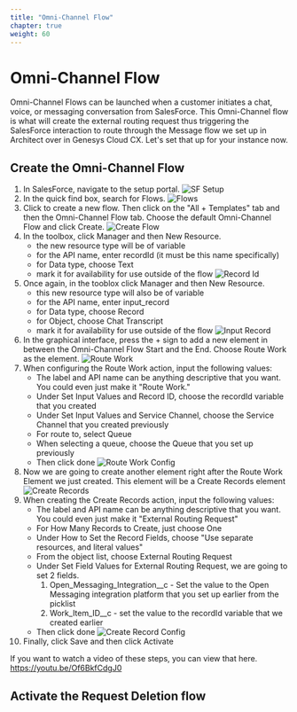 ```yaml
---
title: "Omni-Channel Flow"
chapter: true
weight: 60
---
```


# Omni-Channel Flow
Omni-Channel Flows can be launched when a customer initiates a chat, voice, or messaging conversation from SalesForce. This Omni-Channel flow is what will create the external routing request thus triggering the SalesForce interaction to route through the Message flow we set up in Architect over in Genesys Cloud CX. Let's set that up for your instance now. 

## Create the Omni-Channel Flow
1. In SalesForce, navigate to the setup portal. 
![SF Setup](/images/SFSetup.jpg)
2. In the quick find box, search for Flows.
![Flows](/images/flows.jpg)
3. Click to create a new flow. Then click on the "All + Templates" tab and then the Omni-Channel Flow tab. Choose the default Omni-Channel Flow and click Create.
![Create Flow](/images/createFlow.jpg)
4. In the toolbox, click Manager and then New Resource.
    - the new resource type will be of variable
    - for the API name, enter recordId (it must be this name specifically)
    - for Data type, choose Text
    - mark it for availability for use outside of the flow
    ![Record Id](/images/recordId.jpg)
5. Once again, in the tooblox click Manager and then New Resource. 
    - this new resource type will also be of variable
    - for the API name, enter input_record
    - for Data type, choose Record
    - for Object, choose Chat Transcript
    - mark it for availability for use outside of the flow
    ![Input Record](/images/input_Record.jpg)
6. In the graphical interface, press the + sign to add a new element in between the Omni-Channel Flow Start and the End. Choose Route Work as the element.
![Route Work](/images/routeWork.jpg)
7. When configuring the Route Work action, input the following values:
    - The label and API name can be anything descriptive that you want. You could even just make it "Route Work."
    - Under Set Input Values and Record ID, choose the recordId variable that you created
    - Under Set Input Values and Service Channel, choose the Service Channel that you created previously
    - For route to, select Queue 
    - When selecting a queue, choose the Queue that you set up previously
    - Then click done
    ![Route Work Config](/images/routeWorkConfig.jpg)
8. Now we are going to create another element right after the Route Work Element we just created. This element will be a Create Records element
![Create Records](/images/createRecords.jpg)
9. When creating the Create Records action, input the following values: 
    - The label and API name can be anything descriptive that you want. You could even just make it "External Routing Request"
    - For How Many Records to Create, just choose One
    - Under How to Set the Record Fields, choose "Use separate resources, and literal values"
    - From the object list, choose External Routing Request
    - Under Set Field Values for External Routing Request, we are going to set 2 fields. 
        1. Open_Messaging_Integration__c - Set the value to the Open Messaging integration platform that you set up earlier from the picklist
        2. Work_Item_ID__c - set the value to the recordId variable that we created earlier
    - Then click done
        ![Create Record Config](/images/createRecordConfig.jpg)
10. Finally, click Save and then click Activate

If you want to watch a video of these steps, you can view that here. https://youtu.be/Of6BkfCdgJ0 

## Activate the Request Deletion flow

